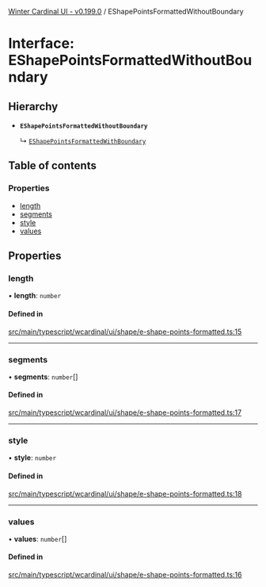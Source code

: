 [Winter Cardinal UI - v0.199.0](../index.md) / EShapePointsFormattedWithoutBoundary

# Interface: EShapePointsFormattedWithoutBoundary

## Hierarchy

- **`EShapePointsFormattedWithoutBoundary`**

  ↳ [`EShapePointsFormattedWithBoundary`](EShapePointsFormattedWithBoundary.md)

## Table of contents

### Properties

- [length](EShapePointsFormattedWithoutBoundary.md#length)
- [segments](EShapePointsFormattedWithoutBoundary.md#segments)
- [style](EShapePointsFormattedWithoutBoundary.md#style)
- [values](EShapePointsFormattedWithoutBoundary.md#values)

## Properties

### length

• **length**: `number`

#### Defined in

[src/main/typescript/wcardinal/ui/shape/e-shape-points-formatted.ts:15](https://github.com/winter-cardinal/winter-cardinal-ui/blob/v0.199.0/src/main/typescript/wcardinal/ui/shape/e-shape-points-formatted.ts#L15)

___

### segments

• **segments**: `number`[]

#### Defined in

[src/main/typescript/wcardinal/ui/shape/e-shape-points-formatted.ts:17](https://github.com/winter-cardinal/winter-cardinal-ui/blob/v0.199.0/src/main/typescript/wcardinal/ui/shape/e-shape-points-formatted.ts#L17)

___

### style

• **style**: `number`

#### Defined in

[src/main/typescript/wcardinal/ui/shape/e-shape-points-formatted.ts:18](https://github.com/winter-cardinal/winter-cardinal-ui/blob/v0.199.0/src/main/typescript/wcardinal/ui/shape/e-shape-points-formatted.ts#L18)

___

### values

• **values**: `number`[]

#### Defined in

[src/main/typescript/wcardinal/ui/shape/e-shape-points-formatted.ts:16](https://github.com/winter-cardinal/winter-cardinal-ui/blob/v0.199.0/src/main/typescript/wcardinal/ui/shape/e-shape-points-formatted.ts#L16)
